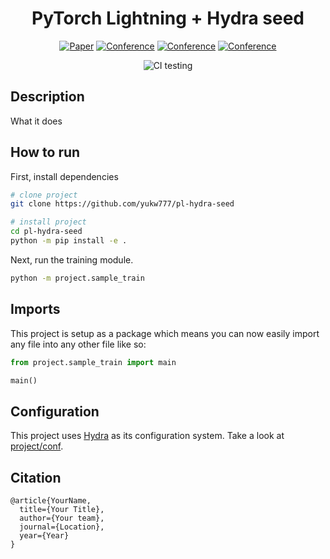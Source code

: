 <div align="center">

# PyTorch Lightning + Hydra seed

[![Paper](http://img.shields.io/badge/paper-arxiv.1001.2234-B31B1B.svg)](https://www.nature.com/articles/nature14539)
[![Conference](http://img.shields.io/badge/NeurIPS-2019-4b44ce.svg)](https://papers.nips.cc/book/advances-in-neural-information-processing-systems-31-2018)
[![Conference](http://img.shields.io/badge/ICLR-2019-4b44ce.svg)](https://papers.nips.cc/book/advances-in-neural-information-processing-systems-31-2018)
[![Conference](http://img.shields.io/badge/AnyConference-year-4b44ce.svg)](https://papers.nips.cc/book/advances-in-neural-information-processing-systems-31-2018)
<!--
ARXIV
[![Paper](http://img.shields.io/badge/arxiv-math.co:1480.1111-B31B1B.svg)](https://www.nature.com/articles/nature14539)
-->
![CI testing](https://github.com/yukw777/pl-hydra-seed/actions/workflows/ci-testing.yml/badge.svg)


<!--
Conference
-->
</div>

## Description
What it does

## How to run
First, install dependencies
```bash
# clone project
git clone https://github.com/yukw777/pl-hydra-seed

# install project
cd pl-hydra-seed
python -m pip install -e .
```
Next, run the training module.
```bash
python -m project.sample_train
```

## Imports
This project is setup as a package which means you can now easily import any file into any other file like so:
```python
from project.sample_train import main

main()
```

## Configuration
This project uses [Hydra](https://hydra.cc/) as its configuration system. Take a look at [project/conf](project/conf).

## Citation
```
@article{YourName,
  title={Your Title},
  author={Your team},
  journal={Location},
  year={Year}
}
```
